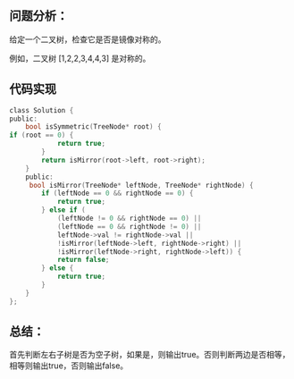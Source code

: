 ## 问题分析： 
给定一个二叉树，检查它是否是镜像对称的。

例如，二叉树 [1,2,2,3,4,4,3] 是对称的。


## 代码实现
```c
class Solution {
public:
    bool isSymmetric(TreeNode* root) {
if (root == 0) {
            return true;
        }
        return isMirror(root->left, root->right);
    }
    public: 
     bool isMirror(TreeNode* leftNode, TreeNode* rightNode) {
        if (leftNode == 0 && rightNode == 0) {
            return true;
        } else if (
            (leftNode != 0 && rightNode == 0) ||
            (leftNode == 0 && rightNode != 0) ||
            leftNode->val != rightNode->val ||
            !isMirror(leftNode->left, rightNode->right) ||
            !isMirror(leftNode->right, rightNode->left)) {
            return false;
        } else {
            return true;
        }    
    }
};
```
## 总结：
首先判断左右子树是否为空子树，如果是，则输出true。否则判断两边是否相等，相等则输出true，否则输出false。